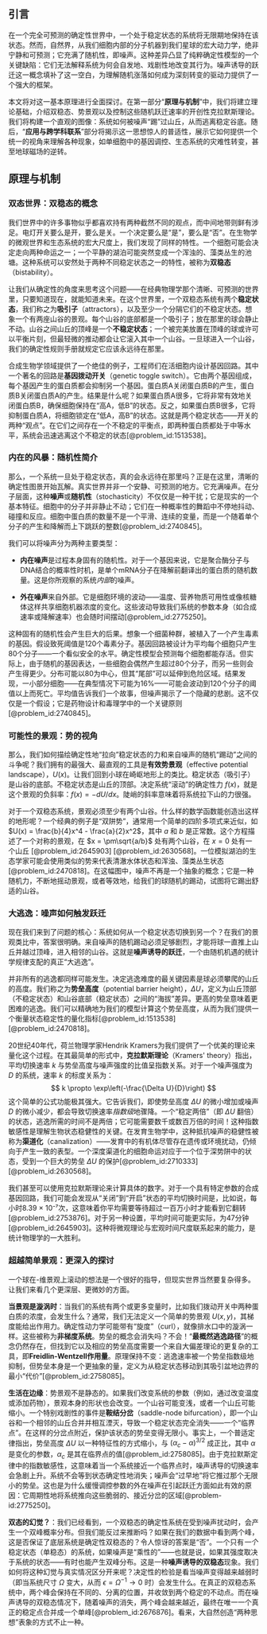 ## 引言
在一个完全可预测的确定性世界中，一个处于稳定状态的系统将无限期地保持在该状态。然而，自然界，从我们细胞内部的分子机器到我们星球的宏大动力学，绝非宁静和可预测；它充满了随机性，即噪声。这种差异凸显了纯粹确定性模型的一个关键缺陷：它们无法解释系统为何会自发地、戏剧性地改变其行为。噪声诱导的跃迁这一概念填补了这一空白，为理解随机涨落如何成为深刻转变的驱动力提供了一个强大的框架。

本文将对这一基本原理进行全面探讨。在第一部分“**原理与机制**”中，我们将建立理论基础，介绍双稳态、势景观以及控制这些随机跃迁速率的开创性克拉默斯理论。我们将构建一个直观的图像：系统如何被噪声“踢”过山丘，从而逃离稳定谷底。随后，“**应用与跨学科联系**”部分将揭示这一思想惊人的普适性，展示它如何提供一个统一的视角来理解各种现象，如单细胞中的基因调控、生态系统的灾难性转变，甚至地球磁场的逆转。

## 原理与机制

### 双态世界：双稳态的概念

我们世界中的许多事物似乎都喜欢持有两种截然不同的观点，而中间地带则鲜有涉足。电灯开关要么是开，要么是关。一个决定要么是“是”，要么是“否”。在生物学的微观世界和生态系统的宏大尺度上，我们发现了同样的特性。一个细胞可能会决定走向两种命运之一；一个平静的湖泊可能突然变成一个浑浊的、藻类丛生的池塘。这种系统可以安然处于两种不同稳定状态之一的特性，被称为**双稳态**（bistability）。

让我们从确定性的角度来思考这个问题——在经典物理学那个清晰、可预测的世界里，只要知道现在，就能知道未来。在这个世界里，一个双稳态系统有两个**稳定状态**，我们称之为**吸引子**（attractors），以及至少一个分隔它们的不稳定状态。想象一个有两座山谷的景观。每个山谷的底部都是一个吸引子；放在那里的球会静止不动。山谷之间山丘的顶峰是一个**不稳定状态**；一个被完美放置在顶峰的球或许可以平衡片刻，但最轻微的推动都会让它滚入其中一个山谷。一旦球进入一个山谷，我们的确定性规则手册就规定它应该永远待在那里。

合成生物学领域提供了一个绝佳的例子，工程师们在活细胞内设计基因回路。其中一个著名的回路是**基因拨动开关**（genetic toggle switch）。它由两个基因组成，每个基因产生的蛋白质都会抑制另一个基因。蛋白质A关闭蛋白质B的产生，蛋白质B关闭蛋白质A的产生。结果是什么呢？如果蛋白质A很多，它将非常有效地关闭蛋白质B，确保细胞保持在“高A，低B”的状态。反之，如果蛋白质B很多，它将抑制蛋白质A，将细胞锁定在“低A，高B”的状态。这就是两个稳定状态——开关的两种“观点”。在它们之间存在一个不稳定的平衡点，即两种蛋白质都处于中等水平，系统会迅速逃离这个不稳定的状态[@problem_id:1513538]。

### 内在的风暴：随机性简介

那么，一个系统一旦处于稳定状态，真的会永远待在那里吗？正是在这里，清晰的确定性图景开始瓦解。真实世界并非一个安静、可预测的地方。它充满噪声。在分子层面，这种**噪声**或**随机性**（stochasticity）不仅仅是一种干扰；它是现实的一个基本特征。细胞中的分子并非静止不动；它们在一种概率性的舞蹈中不停地抖动、碰撞和反应。细胞中蛋白质的数量不是一个平滑、连续的变量，而是一个随着单个分子的产生和降解而上下跳跃的整数[@problem_id:2740845]。

我们可以将噪声分为两种主要类型：

*   **内在噪声**是过程本身固有的随机性。对于一个基因来说，它是聚合酶分子与DNA结合的概率性时机，是单个mRNA分子在降解前翻译出的蛋白质的随机数量。这是你所观察的系统*内部*的噪声。

*   **外在噪声**来自外部。它是细胞环境的波动——温度、营养物质可用性或像核糖体这样共享细胞机器浓度的变化。这些波动导致我们系统的参数本身（如合成速率或降解速率）也会随时间摆动[@problem_id:2775250]。

这种固有的随机性会产生巨大的后果。想象一个细菌种群，被植入了一个产生毒素的基因。假设致死阈值是120个毒素分子。基因回路被设计为平均每个细胞只产生80个分子——一个看似安全的水平。确定性模型会预测每个细胞都能存活。但实际上，由于随机的基因表达，一些细胞会偶然产生超过80个分子，而另一些则会产生得更少。分布可能以80为中心，但其“尾部”可以延伸到危险区域。结果发现，一小部分细胞——在典型情况下可能为16%——可能会波动到120个分子的阈值以上而死亡。平均值告诉我们一个故事，但噪声揭示了一个隐藏的悲剧。这不仅仅是一个假设；它是药物设计和毒理学中的一个关键原则[@problem_id:2740845]。

### 可能性的景观：势的视角

那么，我们如何描绘确定性地“拉向”稳定状态的力和来自噪声的随机“踢动”之间的斗争呢？我们拥有的最强大、最直观的工具是**有效势景观**（effective potential landscape），$U(x)$。让我们回到小球在崎岖地形上的类比。稳定状态（吸引子）是山谷的底部。不稳定状态是山丘的顶部。决定系统“滚动”的确定性力 $f(x)$，就是这个景观的负斜率：$f(x) = -dU/dx$。陡峭的斜率意味着将系统拉下山的力很强。

对于一个双稳态系统，景观必须至少有两个山谷。什么样的数学函数能创造出这样的地形呢？一个经典的例子是“双阱势”，通常用一个简单的四阶多项式来近似，如 $U(x) = \frac{b}{4}x^4 - \frac{a}{2}x^2$，其中 $a$ 和 $b$ 是正常数。这个方程描述了一个对称的景观，在 $x = \pm\sqrt{a/b}$ 处有两个山谷，在 $x=0$ 处有一个山丘 [@problem_id:2645903] [@problem_id:2630568]。一位模拟湖泊的生态学家可能会使用类似的势来代表清澈水体状态和浑浊、藻类丛生状态[@problem_id:2470818]。在这幅图中，噪声不再是一个抽象的概念；它是一种随机力，不断地摇动景观，或者等效地，给我们的球随机的踢动，试图将它踢出舒适的山谷。

### 大逃逸：噪声如何触发跃迁

现在我们来到了问题的核心：系统如何从一个稳定状态切换到另一个？在我们的景观类比中，答案很明确。来自噪声的随机踢动必须足够剧烈，才能将球一直推上山丘并越过顶峰，进入相邻的山谷。这就是**噪声诱导的跃迁**，一个由随机机遇的统计学规律支配的真正“大逃逸”。

并非所有的逃逸都同样可能发生。决定逃逸难度的最关键因素是球必须攀爬的山丘的高度。我们称之为**势垒高度**（potential barrier height），$\Delta U$，定义为山丘顶部（不稳定状态）和山谷底部（稳定状态）之间的“海拔”差异。更高的势垒意味着更困难的逃逸。我们可以精确地为我们的模型计算这个势垒高度，从而为我们提供一个衡量状态稳定性的量化指标[@problem_id:1513538] [@problem_id:2470818]。

20世纪40年代，荷兰物理学家Hendrik Kramers为我们提供了一个优美的理论来量化这个过程。在其最简单的形式中，**克拉默斯理论**（Kramers' theory）指出，平均切换速率 $k$ 与势垒高度与噪声强度的比值呈指数关系。对于一个噪声强度为 $D$ 的系统，速率 $k$ 的标度关系为：
$$
k \propto \exp\left(-\frac{\Delta U}{D}\right)
$$
这个简单的公式功能极其强大。它告诉我们，即使势垒高度 $\Delta U$ 的微小增加或噪声 $D$ 的微小减少，都会导致切换速率*指数级*地骤降。一个“稳定两倍”（即 $\Delta U$ 翻倍）的状态，逃逸所需的时间不是两倍；它可能需要数千或数百万倍的时间！这种指数敏感性是理解生物状态稳健性的关键。在发育生物学中，这种抵抗噪声的稳健性被称为**渠道化**（canalization）——发育中的有机体尽管存在遗传或环境扰动，仍倾向于产生一致的表型。一个深度渠道化的细胞命运对应于一个位于深势阱中的状态，受到一个巨大的势垒 $\Delta U$ 的保护[@problem_id:2710333] [@problem_id:2630568]。

我们甚至可以使用克拉默斯理论来计算具体的数字。对于一个具有特定参数的合成基因回路，我们可能会发现从“关闭”到“开启”状态的平均切换时间是，比如说，每小时8.39 × 10⁻⁷次，这意味着你平均需要等待超过一百万小时才能看到它翻转[@problem_id:2753876]。对于另一种设置，平均时间可能更实际，为47分钟[@problem_id:2645903]。这种将微观理论与宏观时间尺度联系起来的能力，是统计物理学的一大胜利。

### 超越简单景观：更深入的探讨

一个球在-维景观上滚动的想法是一个很好的指导，但现实世界当然要复杂得多。让我们来看几个更深层、更微妙的方面。

**当景观是漩涡时**：当我们的系统有两个或更多变量时，比如我们拨动开关中两种蛋白质的浓度，会发生什么？通常，我们无法定义一个简单的势景观 $U(x,y)$，其梯度能给出作用力。确定性动力学可能带有“旋度”（curl），就像排水口中的漩涡一样。这些被称为**非梯度系统**。势垒的概念会消失吗？不会！“**最概然逃逸路径**”的概念仍然存在，但找到它以及相应的势垒高度需要一个来自大偏差理论的更复杂的工具，即**Freidlin-Wentzell作用量**。原理保持不变：逃逸速率被一个势垒指数级地抑制，但势垒本身是一个更抽象的量，定义为从稳定状态移动到其吸引盆地边界的最小“代价”[@problem_id:2758085]。

**生活在边缘**：势景观不是静态的。如果我们改变系统的参数（例如，通过改变温度或添加药物），景观本身的形状也会改变。一个山谷可能变浅，或者一个山丘可能缩小。一个特别戏剧性的事件是**鞍结分岔**（saddle-node bifurcation），即一个山谷和一个相邻的山丘合并并相互湮灭，导致一个稳定状态完全消失——一个“临界点”。在这样的分岔点附近，保护该状态的势垒变得无限小。事实上，一个普适定律指出，势垒高度 $\Delta U$ 以一种特征性的方式缩小，与 $(\alpha_c - \alpha)^{3/2}$ 成正比，其中 $\alpha$ 是变化的参数，$\alpha_c$ 是其在临界点的值[@problem_id:2758085]。由于克拉默斯定律中的指数敏感性，这意味着当一个系统接近一个临界点时，噪声诱导的切换速率会急剧上升。系统不会等到状态确定性地消失；噪声会“过早地”将它推过那个无限小的势垒。这也是为什么缓慢调控参数的外在噪声在引起跃迁方面如此有效的原因：它周期性地将系统推向这些脆弱的、接近分岔的区域[@problem-id:2775250]。

**双态的幻觉？**：我们已经看到，一个双稳态的确定性系统在受到噪声扰动时，会产生一个双峰概率分布。但我们能反过来推断吗？如果在我们的数据中看到两个峰，这是否保证了底层系统是确定性双稳态的？令人惊讶的答案是“否”。一个只有*一个*稳定状态（单稳态）的系统，如果噪声是“乘性的”——也就是说，如果其强度取决于系统的状态——有时也能产生双峰分布。这是一种**噪声诱导的双稳态**现象。我们如何将这种幻觉与真实情况区分开来呢？决定性的检验是看当噪声变得越来越弱时（即当系统尺寸 $\Omega$ 变大，从而 $\epsilon=\Omega^{-1} \to 0$ 时）会发生什么。在真正的双稳态系统中，两个峰会保持在不同的、分离的位置，并收敛到两个稳定的不动点。而在噪声诱导的双稳态情况下，随着噪声的消失，两个峰会越来越近，最终在唯一一个真正的稳定点合并成一个单峰[@problem_id:2676876]。看来，大自然创造“两种思想”表象的方式不止一种。

